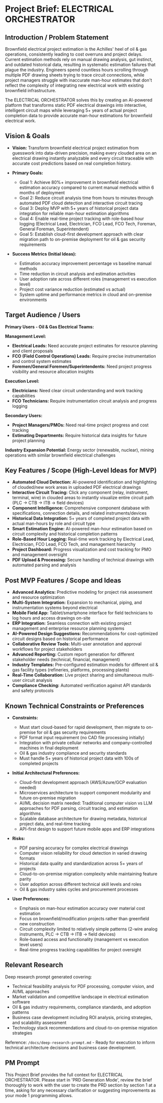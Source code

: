 # Project Brief: ELECTRICAL ORCHESTRATOR

## Introduction / Problem Statement

Brownfield electrical project estimation is the Achilles' heel of oil & gas operations, consistently leading to cost overruns and project delays. Current estimation methods rely on manual drawing analysis, gut instinct, and outdated historical data, resulting in systematic estimation failures that plague the industry. Engineers spend countless hours scrolling through multiple PDF drawing sheets trying to trace circuit connections, while project managers struggle with inaccurate man-hour estimates that don't reflect the complexity of integrating new electrical work with existing brownfield infrastructure.

The ELECTRICAL ORCHESTRATOR solves this by creating an AI-powered platform that transforms static PDF electrical drawings into interactive, intelligent circuit maps while leveraging 5+ years of actual project completion data to provide accurate man-hour estimations for brownfield electrical work.

## Vision & Goals

- **Vision:** Transform brownfield electrical project estimation from guesswork into data-driven precision, making every clouded area on an electrical drawing instantly analyzable and every circuit traceable with accurate cost predictions based on real completion history.

- **Primary Goals:**
  - Goal 1: Achieve 80%+ improvement in brownfield electrical estimation accuracy compared to current manual methods within 6 months of deployment
  - Goal 2: Reduce circuit analysis time from hours to minutes through automated PDF cloud detection and interactive circuit tracing
  - Goal 3: Deploy MVP with 5+ years of historical project data integration for reliable man-hour estimation algorithms
  - Goal 4: Enable real-time project tracking with role-based hour logging (Electrical Lead, Electrician, FCO Lead, FCO Tech, Foreman, General Foreman, Superintendent)
  - Goal 5: Establish cloud-first development approach with clear migration path to on-premise deployment for oil & gas security requirements

- **Success Metrics (Initial Ideas):**
  - Estimation accuracy improvement percentage vs baseline manual methods
  - Time reduction in circuit analysis and estimation activities
  - User adoption rate across different roles (management vs execution level)
  - Project cost variance reduction (estimated vs actual)
  - System uptime and performance metrics in cloud and on-premise environments

## Target Audience / Users

**Primary Users - Oil & Gas Electrical Teams:**

**Management Level:**
- **Electrical Leads:** Need accurate project estimates for resource planning and client proposals
- **FCO (Field Control Operations) Leads:** Require precise instrumentation and control system estimates
- **Foremen/General Foremen/Superintendents:** Need project progress visibility and resource allocation insights

**Execution Level:**
- **Electricians:** Need clear circuit understanding and work tracking capabilities
- **FCO Technicians:** Require instrumentation circuit analysis and progress logging

**Secondary Users:**
- **Project Managers/PMOs:** Need real-time project progress and cost tracking
- **Estimating Departments:** Require historical data insights for future project planning

**Industry Expansion Potential:** Energy sector (renewable, nuclear), mining operations with similar brownfield electrical challenges

## Key Features / Scope (High-Level Ideas for MVP)

- **Automated Cloud Detection:** AI-powered identification and highlighting of clouded/new work areas in uploaded PDF electrical drawings
- **Interactive Circuit Tracing:** Click any component (relay, instrument, terminal, wire) in clouded areas to instantly visualize entire circuit path (PLC → CTB → ITB → field devices)
- **Component Intelligence:** Comprehensive component database with specifications, connection details, and related instruments/devices
- **Historical Data Integration:** 5+ years of completed project data with actual man-hours by role and circuit type
- **Smart Estimation Engine:** AI-powered man-hour estimation based on circuit complexity and historical completion patterns
- **Role-Based Hour Logging:** Real-time work tracking by Electrical Lead, Electrician, FCO Lead, FCO Tech, and management hierarchy
- **Project Dashboard:** Progress visualization and cost tracking for PMO and management oversight
- **PDF Upload & Processing:** Secure handling of technical drawings with automated parsing and analysis

## Post MVP Features / Scope and Ideas

- **Advanced Analytics:** Predictive modeling for project risk assessment and resource optimization
- **Multi-System Integration:** Expansion to mechanical, piping, and instrumentation systems beyond electrical
- **Mobile Field App:** Tablet/smartphone interface for field technicians to log hours and access drawings on-site
- **ERP Integration:** Seamless connection with existing project management and enterprise resource planning systems
- **AI-Powered Design Suggestions:** Recommendations for cost-optimized circuit designs based on historical performance
- **Collaborative Review Tools:** Multi-user annotation and approval workflows for project stakeholders
- **Advanced Reporting:** Custom report generation for different stakeholder needs (technical, financial, management)
- **Industry Templates:** Pre-configured estimation models for different oil & gas facility types (refineries, platforms, processing plants)
- **Real-Time Collaboration:** Live project sharing and simultaneous multi-user circuit analysis
- **Compliance Checking:** Automated verification against API standards and safety protocols

## Known Technical Constraints or Preferences

- **Constraints:**
  - Must start cloud-based for rapid development, then migrate to on-premise for oil & gas security requirements
  - PDF format input requirement (no CAD file processing initially)
  - Integration with private cellular networks and company-controlled machines in final deployment
  - Oil & gas industry compliance and security standards
  - Must handle 5+ years of historical project data with 100s of completed projects

- **Initial Architectural Preferences:**
  - Cloud-first development approach (AWS/Azure/GCP evaluation needed)
  - Microservices architecture to support component modularity and future on-premise migration
  - AI/ML decision matrix needed: Traditional computer vision vs LLM approaches for PDF parsing, circuit tracing, and estimation algorithms
  - Scalable database architecture for drawing metadata, historical project data, and real-time tracking
  - API-first design to support future mobile apps and ERP integrations

- **Risks:**
  - PDF parsing accuracy for complex electrical drawings
  - Computer vision reliability for cloud detection in varied drawing formats
  - Historical data quality and standardization across 5+ years of projects
  - Cloud-to-on-premise migration complexity while maintaining feature parity
  - User adoption across different technical skill levels and roles
  - Oil & gas industry sales cycles and procurement processes

- **User Preferences:**
  - Emphasis on man-hour estimation accuracy over material cost estimation
  - Focus on brownfield/modification projects rather than greenfield new construction
  - Circuit complexity limited to relatively simple patterns (2-wire analog instruments, PLC → CTB → ITB → field devices)
  - Role-based access and functionality (management vs execution level users)
  - Real-time progress tracking capabilities for project oversight

## Relevant Research

Deep research prompt generated covering:
- Technical feasibility analysis for PDF processing, computer vision, and AI/ML approaches
- Market validation and competitive landscape in electrical estimation software
- Oil & gas industry requirements, compliance standards, and adoption patterns
- Business case development including ROI analysis, pricing strategies, and scalability assessment
- Technology stack recommendations and cloud-to-on-premise migration strategies

Reference: `/docs/deep-research-prompt.md` - Ready for execution to inform technical architecture decisions and business case development.

## PM Prompt

This Project Brief provides the full context for ELECTRICAL ORCHESTRATOR. Please start in 'PRD Generation Mode', review the brief thoroughly to work with the user to create the PRD section by section 1 at a time, asking for any necessary clarification or suggesting improvements as your mode 1 programming allows.
